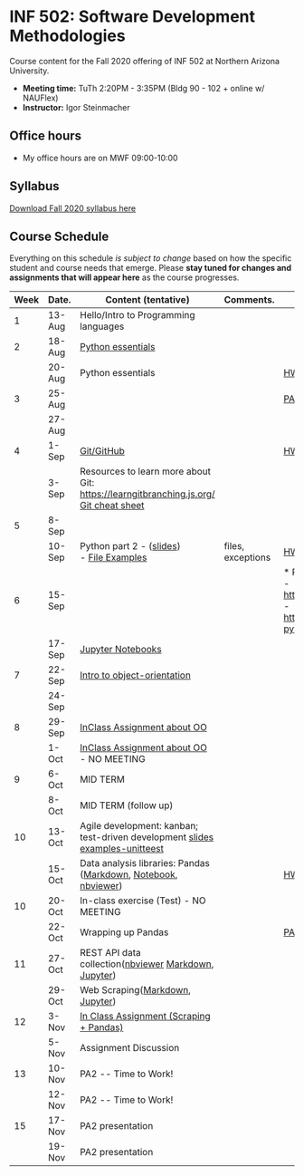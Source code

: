 # INF 502: Software Development Methodologies

Course content for the Fall 2020 offering of INF 502 at Northern Arizona University.

* **Meeting time:** TuTh 2:20PM - 3:35PM (Bldg 90 - 102 + online w/ NAUFlex)
* **Instructor:** Igor Steinmacher

## Office hours
* My office hours are on MWF 09:00-10:00

## Syllabus

[Download Fall 2020 syllabus here](documents/INF502_Syllabus_Steinmacher.pdf)

## Course Schedule
Everything on this schedule *is subject to change* based on how the specific student and course needs that emerge. Please **stay tuned for changes and assignments that will appear here** as the course progresses.

|Week|Date.   | Content (tentative)                                   | Comments.        | Assignments out          | Deadline |
|----|--------|-------------------------------------------------------|------------------|--------------------------|----------|
| 1  | 13-Aug | Hello/Intro to Programming languages                  |                  |                          |          |
| 2  | 18-Aug | [Python essentials](slides/Python_ready_set_go.pdf)   |                  |                          |          |
|    | 20-Aug |  Python essentials                                    |                  | [HW1](assignments/01_basicPython.md) ||
| 3  | 25-Aug |                                                       |                  | [PA1](assignments/pa01.md)|                                   |
|    | 27-Aug |                           |                  |                    |  |
| 4  |  1-Sep | [Git/GitHub](slides/lectureGit.pdf)                   |                  |[HW2](assignments/02_git.md)                           | HW1         |
|    |  3-Sep | Resources to learn more about Git: https://learngitbranching.js.org/ <br> [Git cheat sheet](https://ndpsoftware.com/git-cheatsheet.html)                                                     |                          |         |
| 5  |  8-Sep |     |    |                          |        HW2 |
|    | 10-Sep | Python part 2 - ([slides](slides/Python_class2.pdf)) <br>- [File Examples](documents/FileExamples.zip)  | files, exceptions               |[HW3/4](assignments/03_dictionary_list.md)|    |
| 6  | 15-Sep |                |                  | * Python exercises:<br> - https://www.practicepython.org/ <br>-  https://holypython.com/beginner-python-exercises/  |       |
|    | 17-Sep | [Jupyter Notebooks](slides/Jupyter.md)    |                  |                          |          |
| 7  | 22-Sep | [Intro to object-orientation](notebooks/ObjectOrientation.ipynb) |       |                          |          |
|    | 24-Sep |                                                       |                  |                          | HW3/4    |
| 8  | 29-Sep | [InClass Assignment about OO](assignments/inClassSept29.md) |            |                          |          |
|    |  1-Oct | [InClass Assignment about OO](assignments/inClassSept29.md) - NO MEETING                                         |                  |                          |          |
| 9  |  6-Oct | MID TERM                                              |                  |                          |          |
|    |  8-Oct | MID TERM (follow up)                                  |                  |                          |   PA1    |
| 10 | 13-Oct | Agile development: kanban; test-driven development [slides](slides/Agile.pdf) [examples-unitteest](examples/unittest.zip)|  |
|    | 15-Oct | Data analysis libraries: Pandas ([Markdown](notebooks/PandasKickoff/PandasKickoff.md), [Notebook](notebooks/PandasKickoff.ipynb), [nbviewer](https://nbviewer.jupyter.org/github/igorsteinmacher/INF502-Fall2019/blob/master/notebooks/PandasKickoff.ipynb)) |   |[HW6](assignments/HW6_pandas.md)|    |
| 10 | 20-Oct | In-class exercise (Test)  - NO MEETING                            |                  |                          |          |
|    | 22-Oct | Wrapping up Pandas||[PA2](assignments/PA2.md) ||
| 11 | 27-Oct |REST API data collection([nbviewer](https://nbviewer.jupyter.org/github/igorsteinmacher/INF502-Fall2020/blob/master/notebooks/REST_APIs.ipynb) [Markdown](notebooks/REST_APIs.md), [Jupyter](notebooks/REST_APIs.ipynb))                                                       |                  |                         |           |
|    | 29-Oct | Web Scraping([Markdown](notebooks/BeautifulSoup.md), [Jupyter](notebooks/BeautifulSoup.ipynb))  || | HW6       |
| 12 |  3-Nov | [In Class Assignment (Scraping + Pandas)](assignments/inClassNov03.md)|  |                          |          |
|    |  5-Nov | Assignment Discussion| | | |
| 13 | 10-Nov | PA2 -- Time to Work!  |
|    | 12-Nov | PA2 -- Time to Work!                                  |                  |                          |       |
| 15 | 17-Nov | PA2 presentation                                      |                  |                          |    PA2   |
|    | 19-Nov | PA2 presentation                                      |                  |                          |          |
